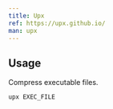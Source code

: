```yaml
---
title: Upx
ref: https://upx.github.io/
man: upx
---
```


## Usage

Compress executable files.

```shell
upx EXEC_FILE
```
